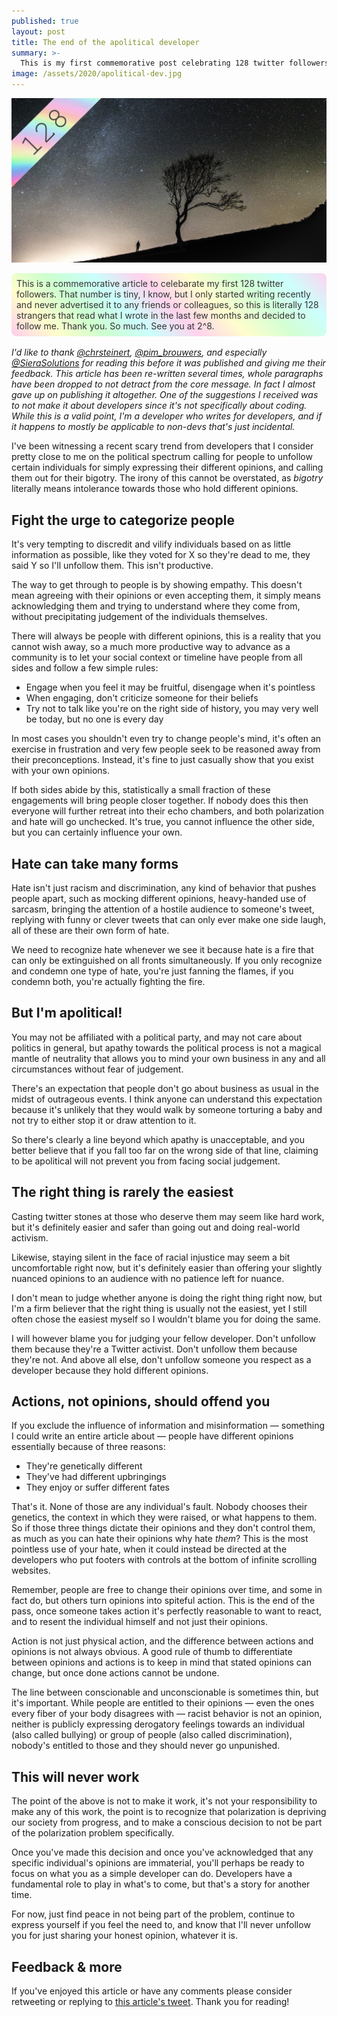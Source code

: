 ```yaml
---
published: true
layout: post
title: The end of the apolitical developer
summary: >-
  This is my first commemorative post celebrating 128 twitter followers
image: /assets/2020/apolitical-dev.jpg
---
```


![splash](/assets/2020/apolitical-dev.jpg)

<div style="border-radius: .5rem; padding:.5rem;
background: linear-gradient(45deg, rgba(255,204,235,1) 0%, rgba(255,253,204,1) 12.5%, rgba(205,255,206,1) 25%, rgba(202,255,253,1) 37.5%, rgba(255,210,237,1) 50%, rgba(255,253,205,1) 62.5%, rgba(212,255,212,1) 75%, rgba(204,255,253,1) 87.5%, rgba(255,211,238,1) 100%);;color:#333">
  This is a commemorative article to celebarate my first 128 twitter followers. That number is tiny, I know, but I only started writing recently and never advertised it to any friends or colleagues, so this is literally 128 strangers that read what I wrote in the last few months and decided to follow me. Thank you. So much. See you at 2^8.
</div>
<br>
<div class="message">
    <i>
        I'd like to thank <a href="http://twitter.com/chrsteinert" target="_blank">@chrsteinert</a>, <a href="http://twitter.com/pim_brouwers" target="_blank">@pim_brouwers</a>, and especially <a href="http://twitter.com/SieraSolutions" target="_blank">@SieraSolutions</a> for reading this before it was published and giving me their feedback. This article has been re-written several times, whole paragraphs have been dropped to not detract from the core message. In fact I almost gave up on publishing it altogether. One of the suggestions I received was to not make it about developers since it's not specifically about coding. While this is a valid point, I'm a developer who writes for developers, and if it happens to mostly be applicable to non-devs that's just incidental.
    </i>
</div>

I've been witnessing a recent scary trend from developers that I consider pretty close to me on the political spectrum calling for people to  unfollow certain individuals for simply expressing their different opinions, and calling them out for their bigotry. The irony of this cannot be overstated, as *bigotry* literally means intolerance towards those who hold different opinions.

## Fight the urge to categorize people

It's very tempting to discredit and vilify individuals based on as little information as possible, like they voted for X so they're dead to me, they said Y so I'll unfollow them. This isn't productive.

The way to get through to people is by showing empathy. This doesn't mean agreeing with their opinions or even accepting them, it simply means acknowledging them and trying to understand where they come from, without precipitating judgement of the individuals themselves.

There will always be people with different opinions, this is a reality that you cannot wish away, so a much more productive way to advance as a community is to let your social context or timeline have people from all sides and follow a few simple rules:

- Engage when you feel it may be fruitful, disengage when it's pointless
- When engaging, don't criticize someone for their beliefs
- Try not to talk like you're on the right side of history, you may very well be today, but no one is every day

In most cases you shouldn't even try to change people's mind, it's often an exercise in frustration and very few people seek to be reasoned away from their preconceptions. Instead, it's fine to just casually show that you exist with your own opinions.

If both sides abide by this, statistically a small fraction of these engagements will bring people closer together. If nobody does this then everyone will further retreat into their echo chambers, and both polarization and hate will go unchecked. It's true, you cannot influence the other side, but you can certainly influence your own.

## Hate can take many forms

Hate isn't just racism and discrimination, any kind of behavior that pushes people apart, such as mocking different opinions, heavy-handed use of sarcasm, bringing the attention of a hostile audience to someone's tweet, replying with funny or clever tweets that can only ever make one side laugh, all of these are their own form of hate.

We need to recognize hate whenever we see it because hate is a fire that can only be extinguished on all fronts simultaneously. If you only recognize and condemn one type of hate, you're just fanning the flames, if you condemn both, you're actually fighting the fire.

## But I'm apolitical!

You may not be affiliated with a political party, and may not care about politics in general, but apathy towards the political process is not a magical mantle of neutrality that allows you to mind your own business in any and all circumstances without fear of judgement.

There's an expectation that people don't go about business as usual in the midst of outrageous events. I think anyone can understand this expectation because it's unlikely that they would walk by someone torturing a baby and not try to either stop it or draw attention to it.

So there's clearly a line beyond which apathy is unacceptable, and you better believe that if you fall too far on the wrong side of that line, claiming to be apolitical will not prevent you from facing social judgement.

## The right thing is rarely the easiest

Casting twitter stones at those who deserve them may seem like hard work, but it's definitely easier and safer than going out and doing real-world activism.

Likewise, staying silent in the face of racial injustice may seem a bit uncomfortable right now, but it's definitely easier than offering your slightly nuanced opinions to an audience with no patience left for nuance.

I don't mean to judge whether anyone is doing the right thing right now, but I'm a firm believer that the right thing is usually not the easiest, yet I still often chose the easiest myself so I wouldn't blame you for doing the same.

I will however blame you for judging your fellow developer. Don't unfollow them because they're a Twitter activist. Don't unfollow them because they're not. And above all else, don't unfollow someone you respect as a developer because they hold different opinions.

## Actions, not opinions, should offend you

If you exclude the influence of information and misinformation — something I could write an entire article about — people have different opinions essentially because of three reasons:

- They're genetically different
- They've had different upbringings
- They enjoy or suffer different fates

That's it. None of those are any individual's fault. Nobody chooses their genetics, the context in which they were raised, or what happens to them. So if those three things dictate their opinions and they don't control them, as much as you can hate their opinions why hate *them*? This is the most pointless use of your hate, when it could instead be directed at the developers who put footers with controls at the bottom of infinite scrolling websites.

Remember, people are free to change their opinions over time, and some in fact do, but others turn opinions into spiteful action. This is the end of the pass, once someone takes action it's perfectly reasonable to want to react, and to resent the individual himself and not just their opinions.

Action is not just physical action, and the difference between actions and opinions is not always obvious. A good rule of thumb to differentiate between opinions and actions is to keep in mind that stated opinions can change, but once done actions cannot be undone.

The line between conscionable and unconscionable is sometimes thin, but it's important. While people are entitled to their opinions — even the ones every fiber of your body disagrees with — racist behavior is not an opinion, neither is publicly expressing derogatory feelings towards an individual (also called bullying) or group of people (also called discrimination), nobody's entitled to those and they should never go unpunished.

## This will never work

The point of the above is not to make it work, it's not your responsibility to make any of this work, the point is to recognize that polarization is depriving our society from progress, and to make a conscious decision to not be part of the polarization problem specifically. 

Once you've made this decision and once you've acknowledged that any specific individual's opinions are immaterial, you'll perhaps be ready to focus on what you as a simple developer can do. Developers have a fundamental role to play in what's to come, but that's a story for another time.

For now, just find peace in not being part of the problem, continue to express yourself if you feel the need to, and know that I'll never unfollow you for just sharing your honest opinion, whatever it is.

## Feedback & more

If you've enjoyed this article or have any comments please consider retweeting or replying to [this article's tweet](https://twitter.com/luislikeIewis). Thank you for reading!
